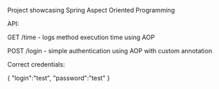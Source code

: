 Project showcasing Spring Aspect Oriented Programming

API:

GET /time - logs method execution time using AOP

POST /login -  simple authentication using AOP with custom annotation

Correct credentials:

{ "login":"test", "password":"test" }